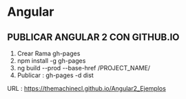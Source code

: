# Angular

## PUBLICAR ANGULAR 2 CON GITHUB.IO


1. Crear Rama gh-pages 
2. npm install -g gh-pages
3. ng build --prod --base-href /PROJECT_NAME/
4. Publicar : gh-pages -d dist

URL : https://themachinecl.github.io/Angular2_Ejemplos
